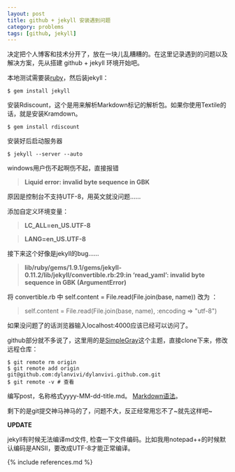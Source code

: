 ```yaml
---
layout: post
title: github + jekyll 安装遇到问题
category: problems
tags: [github, jekyll]
---
```


决定把个人博客和技术分开了，放在一块儿乱糟糟的。在这里记录遇到的问题以及解决方案，先从搭建 github + jekyll 环境开始吧。

本地测试需要装[ruby](http://www.ruby-lang.org/en/downloads/)，然后装jekyll：

	$ gem install jekyll

安装Rdiscount，这个是用来解析Markdown标记的解析包。如果你使用Textile的话，就是安装Kramdown。

	$ gem install rdiscount

安装好后启动服务器

	$ jekyll --server --auto

windows用户伤不起啊伤不起，直接报错

> **Liquid error: invalid byte sequence in GBK** 

原因是控制台不支持UTF-8，用英文就没问题……

添加自定义环境变量：

> **LC_ALL=en_US.UTF-8**

> **LANG=en_US.UTF-8**

接下来这个好像是jekyll的bug……
	
> **lib/ruby/gems/1.9.1/gems/jekyll-0.11.2/lib/jekyll/convertible.rb:29:in ‘read_yaml’: invalid byte sequence in GBK (ArgumentError)** 

将 convertible.rb 中 self.content = File.read(File.join(base, name)) 改为 ：

> self.content = File.read(File.join(base, name), :encoding => "utf-8")

如果没问题了的话浏览器输入localhost:4000应该已经可以访问了。

github部分就不多说了，这里用的是[SimpleGray](https://github.com/mytharcher/SimpleGray)这个主题，直接clone下来，修改远程仓库：

	$ git remote rm origin
	$ git remote add origin git@github.com:dylanvivi/dylanvivi.github.com.git
	$ git remote -v # 查看

编写post，名称格式yyyy-MM-dd-title.md。 [Markdown语法](http://wowubuntu.com/markdown/#em)。

剩下的是git提交神马神马的了，问题不大，反正经常用忘不了~就先这样吧~

**UPDATE**

jekyll有时候无法编译md文件, 检查一下文件编码。比如我用notepad++的时候默认编码是ANSII，要改成UTF-8才能正常编译。

{% include references.md %}


